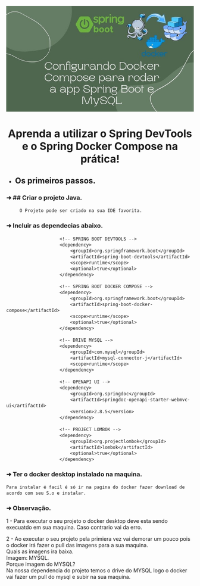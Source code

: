  <p align="center">
  <img src="https://github.com/EduardoNofre/Spring-docker-compose/blob/main/hq720.jpg" alt="Sublime's custom image"/>  
</p>

 <h1 align="center">
         Aprenda a utilizar o Spring DevTools e o Spring Docker Compose na prática!
 </h1>

 - ## Os primeiros passos.
   
### ➜ ## Criar o projeto Java.
         O Projeto pode ser criado na sua IDE favorita.
   
### ➜  Incluir as dependecias abaixo.
   
                 		<!-- SPRING BOOT DEVTOOLS -->
                 		<dependency>
                 			<groupId>org.springframework.boot</groupId>
                 			<artifactId>spring-boot-devtools</artifactId>
                 			<scope>runtime</scope>
                 			<optional>true</optional>
                 		</dependency>
                 
                 		<!-- SPRING BOOT DOCKER COMPOSE -->
                 		<dependency>
                 			<groupId>org.springframework.boot</groupId>
                 			<artifactId>spring-boot-docker-compose</artifactId>
                 			<scope>runtime</scope>
                 			<optional>true</optional>
                 		</dependency>
                 
                 		<!-- DRIVE MYSQL -->
                 		<dependency>
                 			<groupId>com.mysql</groupId>
                 			<artifactId>mysql-connector-j</artifactId>
                 			<scope>runtime</scope>
                 		</dependency>
                 
                 		<!-- OPENAPI UI -->
                 		<dependency>
                 			<groupId>org.springdoc</groupId>
                 			<artifactId>springdoc-openapi-starter-webmvc-ui</artifactId>
                 			<version>2.8.5</version>
                 		</dependency>
                 
                 		<!-- PROJECT LOMBOK -->
                 		<dependency>
                 			<groupId>org.projectlombok</groupId>
                 			<artifactId>lombok</artifactId>
                 			<optional>true</optional>
                 		</dependency>

### ➜ Ter o docker desktop instalado na maquina.
    Para instalar é facil é só ir na pagina do docker fazer download de acordo com seu S.o e instalar.

### ➜ Observação.

1 - Para executar o seu projeto o docker desktop deve esta sendo execuatdo em sua maquina.
    Caso contrario vai da erro.
         
2 - Ao executar o seu projeto pela primiera vez vai demorar um pouco pois o docker irá fazer o pull das imagens para a sua maquina.<br>
    Quais as imagens ira baixa.<br>
    Imagem: MYSQL.<br>
    Porque imagem do MYSQL?<br>
     Na nossa dependencia do projeto temos o drive do MYSQL logo o docker vai fazer um pull do mysql e subir na sua maquina.<br>

   

   
   
